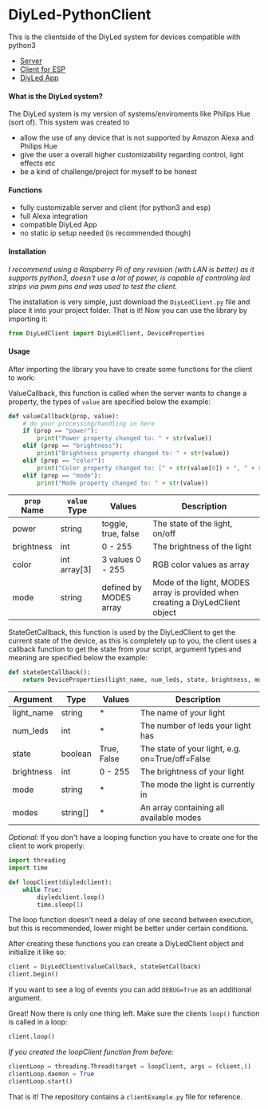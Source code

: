 # DiyLed-PythonClient
This is the clientside of the DiyLed system for devices compatible with python3

* [Server]()
* [Client for ESP]()
* [DiyLed App]()

#### What is the DiyLed system?
The DiyLed system is my version of systems/enviroments like Philips Hue (sort of). This system was created to

* allow the use of any device that is not supported by Amazon Alexa and Philips Hue
* give the user a overall higher customizability regarding control, light effects etc
* be a kind of challenge/project for myself to be honest

#### Functions
* fully customizable server and client (for python3 and esp)
* full Alexa integration
* compatible DiyLed App
* no static ip setup needed (is recommended though)

#### Installation
*I recommend using a Raspberry Pi of any revision (with LAN is better) as it supports python3, doesn't use a lot of power, is capable of controling led strips via pwm pins and was used to test the client.*

The installation is very simple, just download the `DiyLedClient.py` file and place it into your project folder.
That is it! Now you can use the library by importing it:
```python
from DiyLedClient import DiyLedClient, DeviceProperties
```

#### Usage
After importing the library you have to create some functions for the client to work:

ValueCallback, this function is called when the server wants to change a property, the types of `value` are specified below the example:
```python
def valueCallback(prop, value):
	# do your processing/handling in here
	if (prop == "power"):
		print("Power property changed to: " + str(value))
	elif (prop == "brightness"):
		print("Brightness property changed to: " + str(value))
	elif (prop == "color"):
		print("Color property changed to: [" + str(value[0]) + ", " + str(value[1]) + ", " + str(value[2]) + "]")
	elif (prop == "mode"):
		print("Mode property changed to: " + str(value))
```
`prop` Name | `value` Type | Values | Description
--- | --- | --- | ---
power | string | toggle, true, false | The state of the light, on/off
brightness | int | 0 - 255 | The brightness of the light
color | int array[3] | 3 values 0 - 255 | RGB color values as array
mode | string | defined by MODES array | Mode of the light, MODES array is provided when creating a DiyLedClient object



StateGetCallback, this function is used by the DiyLedClient to get the current state of the device, as this is completely up to you, the client uses a callback function to get the state from your script, argument types and meaning are specified below the example:
```python
def stateGetCallback():
	return DeviceProperties(light_name, num_leds, state, brightness, mode, modes, r, g, b)
```
Argument | Type | Values | Description
--- | --- | --- | ---
light_name | string | * | The name of your light
num_leds | int | * | The number of leds your light has
state | boolean | True, False | The state of your light, e.g. on=True/off=False
brightness | int | 0 - 255 | The brightness of your light
mode | string | * | The mode the light is currently in
modes | string[] | * | An array containing all available modes



*Optional:* If you don't have a looping function you have to create one for the client to work properly:
```python
import threading
import time

def loopClient(diyledclient):
	while True:
		diyledclient.loop()
		time.sleep(1)
```
The loop function doesn't need a delay of one second between execution, but this is recommended, lower might be better under certain conditions.

After creating these functions you can create a DiyLedClient object and initialize it like so:
```python
client = DiyLedClient(valueCallback, stateGetCallback)
client.begin()
```
If you want to see a log of events you can add `DEBUG=True` as an additional argument.

Great! Now there is only one thing left. Make sure the clients `loop()` function is called in a loop:
```python
client.loop()
```
*If you created the loopClient function from before:*
```python
clientLoop = threading.Thread(target = loopClient, args = (client,))
clientLoop.daemon = True
clientLoop.start()
```

That is it! The repository contains a `clientExample.py` file for reference.
